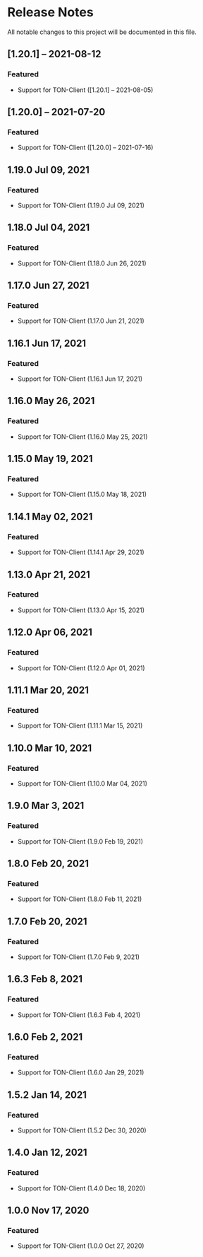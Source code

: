 # Release Notes
All notable changes to this project will be documented in this file.

## [1.20.1] – 2021-08-12

### Featured
- Support for TON-Client ([1.20.1] – 2021-08-05)

## [1.20.0] – 2021-07-20

### Featured
- Support for TON-Client ([1.20.0] – 2021-07-16)

## 1.19.0 Jul 09, 2021

### Featured
- Support for TON-Client (1.19.0 Jul 09, 2021)

## 1.18.0 Jul 04, 2021

### Featured
- Support for TON-Client (1.18.0 Jun 26, 2021)

## 1.17.0 Jun 27, 2021

### Featured
- Support for TON-Client (1.17.0 Jun 21, 2021)

## 1.16.1 Jun 17, 2021

### Featured
- Support for TON-Client (1.16.1 Jun 17, 2021)

## 1.16.0 May 26, 2021

### Featured
- Support for TON-Client (1.16.0 May 25, 2021)

## 1.15.0 May 19, 2021

### Featured
- Support for TON-Client (1.15.0 May 18, 2021)

## 1.14.1 May 02, 2021

### Featured
- Support for TON-Client (1.14.1 Apr 29, 2021)


## 1.13.0 Apr 21, 2021

### Featured
- Support for TON-Client (1.13.0 Apr 15, 2021)

## 1.12.0 Apr 06, 2021

### Featured
- Support for TON-Client (1.12.0 Apr 01, 2021)

## 1.11.1 Mar 20, 2021

### Featured
- Support for TON-Client (1.11.1 Mar 15, 2021)

## 1.10.0 Mar 10, 2021

### Featured
- Support for TON-Client (1.10.0 Mar 04, 2021)

## 1.9.0 Mar 3, 2021

### Featured
- Support for TON-Client (1.9.0 Feb 19, 2021)

## 1.8.0 Feb 20, 2021

### Featured
- Support for TON-Client (1.8.0 Feb 11, 2021)

## 1.7.0 Feb 20, 2021

### Featured
- Support for TON-Client (1.7.0 Feb 9, 2021)


## 1.6.3 Feb 8, 2021

### Featured
- Support for TON-Client (1.6.3 Feb 4, 2021)


## 1.6.0 Feb 2, 2021

### Featured
- Support for TON-Client (1.6.0 Jan 29, 2021)


## 1.5.2 Jan 14, 2021

### Featured
- Support for TON-Client (1.5.2 Dec 30, 2020)


## 1.4.0 Jan 12, 2021

### Featured
- Support for TON-Client (1.4.0 Dec 18, 2020)


## 1.0.0 Nov 17, 2020

### Featured
- Support for TON-Client (1.0.0 Oct 27, 2020)
